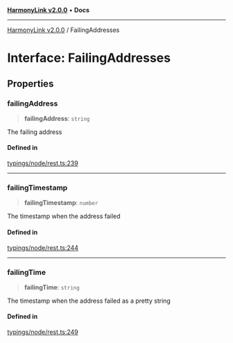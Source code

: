 [**HarmonyLink v2.0.0**](../README.md) • **Docs**

***

[HarmonyLink v2.0.0](../globals.md) / FailingAddresses

# Interface: FailingAddresses

## Properties

### failingAddress

> **failingAddress**: `string`

The failing address

#### Defined in

[typings/node/rest.ts:239](https://github.com/Joniii11/HarmonyLink/blob/master/src/typings/node/rest.ts#L239)

***

### failingTimestamp

> **failingTimestamp**: `number`

The timestamp when the address failed

#### Defined in

[typings/node/rest.ts:244](https://github.com/Joniii11/HarmonyLink/blob/master/src/typings/node/rest.ts#L244)

***

### failingTime

> **failingTime**: `string`

The timestamp when the address failed as a pretty string

#### Defined in

[typings/node/rest.ts:249](https://github.com/Joniii11/HarmonyLink/blob/master/src/typings/node/rest.ts#L249)
